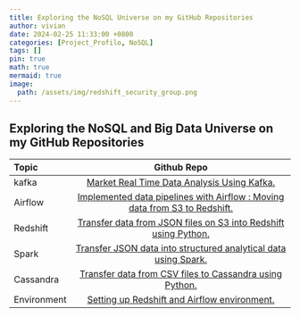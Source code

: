 ```yaml
---
title: Exploring the NoSQL Universe on my GitHub Repositories
author: vivian
date: 2024-02-25 11:33:00 +0800
categories: [Project_Profilo, NoSQL]
tags: []
pin: true
math: true
mermaid: true
image:
  path: /assets/img/redshift_security_group.png  
---
```

##  Exploring the NoSQL and Big Data Universe on my GitHub Repositories

| Topic                        | Github Repo                | 
|:-----------------------------|:--------------------------:|
| kafka               | [ Market Real Time Data Analysis Using Kafka. ](https://github.com/viviankaun/Stock-Market-Real-Time-Data-Analysis-Using-Kafka)  
| Airflow                     | [Implemented data pipelines with Airflow : Moving data from S3 to Redshift.](https://github.com/viviankaun/data-pipelines-with-Airflow-Moving-data-from-S3-to-Redshift)              |
|  Redshift                |  [Transfer data from JSON files on S3 into Redshift using Python.](https://github.com/viviankaun/Transfer-data-from-JSON-files-on-S3-into-Redshift-using-Python)             |
| Spark  | [Transfer JSON data into structured analytical data using Spark.](https://github.com/viviankaun/Transforms-JSON-data-into-structured-analytical-data-using-Spark)|          |
| Cassandra                | [Transfer data from CSV files to Cassandra using Python.](https://github.com/viviankaun/Transfer-data-from-CSV-files-to-Cassandra-using-Python)               |
| Environment  | [Setting up Redshift and Airflow environment.](https://github.com/viviankaun/Setting-Up-Redshift-and-Airflow-Environment)          |

 


